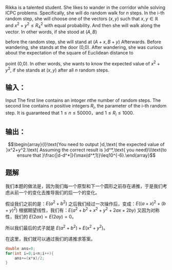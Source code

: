 Rikka is a talented student. She likes to wander in the corridor while solving ICPC problems. Specifically, she will do
 random walk for $n$ steps. In the i-th random step, she will choose one of the vectors $(x,y)$ such that $x, y\in \mathbb{R}$ and $x^2+ y^2\leq R_4^2$ with equal probability. And then she will walk along the vector. In other words, if she stood at $(A,B)$

 before the random step, she will stand at $(A+x,B+y)$
Afterwards. Before wandering, she stands at the door (0,0). After wandering, she was curious about the expectation of the square of Euclidean distance to

 point (0,0). In other words, she wants to know the expected value of $x^2+y^2$, if she stands at $(x,y)$ after all $n$ random steps.

## 输入：
Input The first line contains an intoger $n$the number of random steps.
The second line contains $n$ positive integers $R_i$, the parameter of the i-th random step.
It is guaranteed that $1\leq n\leq 50000$，and $1\leq R_i\leq1000.$ 

## 输出：
$$\begin{array}{l}\text{You need to output }d,\text{ the expected value of }x^2+y^2.\text{ Assuming the correct result is }d^*,\text{ you need}\\\text{to ensure that }\frac{|d-d^*|}{\max(d^*,1)}\leq10^{-6}.\end{array}$$

## 题解
我们本题的做法是，因为我们每一个原型和下一个圆形之前存在递推，于是我们考虑从前一个的变化去推导我们的后一个的变化。

假设我们之前的是：$E(a^2+b^2)$ 之后我们经过一次操作后，变成：$E((a+x)^2+(b+y)^2)$ 根据期望线性，我们有：$E(a^2+b^2+x^2+y^2+2ax+2by)$ 又因为对称性，我们的 $E(2ax)=E(2ay)=0$。

所以我们最后的式子就是 $E(a^2+b^2)+E(x^2+y^2)$。

在这里，我们就可以通过我们的递推求答案。
```cpp
double ans=0;
for(int i=0;i<n;i++){
	ans+=(x*x)/2;
}
```